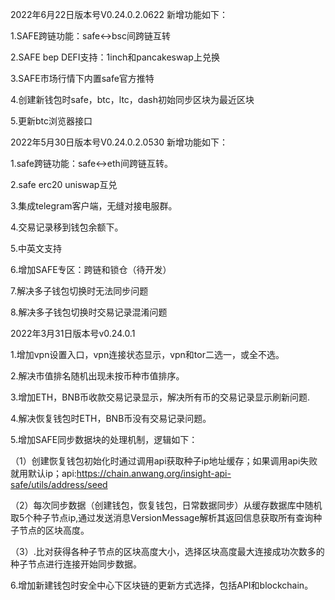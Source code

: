2022年6月22日版本号V0.24.0.2.0622
新增功能如下：

1.SAFE跨链功能：safe<->bsc间跨链互转

2.SAFE bep DEFI支持：1inch和pancakeswap上兑换

3.SAFE市场行情下内置safe官方推特

4.创建新钱包时safe，btc，ltc，dash初始同步区块为最近区块

5.更新btc浏览器接口


2022年5月30日版本号V0.24.0.2.0530
新增功能如下：

1.safe跨链功能：safe<->eth间跨链互转。

2.safe erc20 uniswap互兑

3.集成telegram客户端，无缝对接电服群。

4.交易记录移到钱包余额下。

5.中英文支持

6.增加SAFE专区：跨链和锁仓（待开发）

7.解决多子钱包切换时无法同步问题

8.解决多子钱包切换时交易记录混淆问题



2022年3月31日版本号v0.24.0.1

1.增加vpn设置入口，vpn连接状态显示，vpn和tor二选一，或全不选。

2.解决市值排名随机出现未按币种市值排序。

3.增加ETH，BNB币收款交易记录显示，解决所有币的交易记录显示刷新问题.

4.解决恢复钱包时ETH，BNB币没有交易记录问题。

5.增加SAFE同步数据块的处理机制，逻辑如下：  

  （1）创建恢复钱包初始化时通过调用api获取种子ip地址缓存；如果调用api失败就用默认ip；api:https://chain.anwang.org/insight-api-safe/utils/address/seed
  
  （2）每次同步数据（创建钱包，恢复钱包，日常数据同步）从缓存数据库中随机取5个种子节点ip,通过发送消息VersionMessage解析其返回信息获取所有查询种子节点的区块高度。
  
  （3）.比对获得各种子节点的区块高度大小，选择区块高度最大连接成功次数多的种子节点进行连接开始同步数据。  
  
6.增加新建钱包时安全中心下区块链的更新方式选择，包括API和blockchain。  


